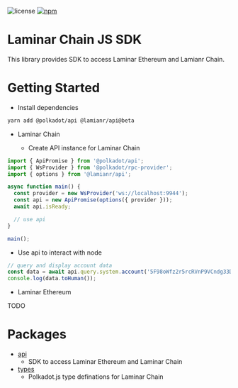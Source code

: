 ![license](https://img.shields.io/badge/License-Apache%202.0-blue?logo=apache&style=flat-square)
[![npm](https://img.shields.io/npm/v/@laminar/api?logo=npm&style=flat-square)](https://www.npmjs.com/package/@laminar/api)

# Laminar Chain JS SDK

This library provides SDK to access Laminar Ethereum and Lamianr Chain.

# Getting Started

- Install dependencies

```bash
yarn add @polkadot/api @lamianr/api@beta
```

- Laminar Chain

  - Create API instance for Laminar Chain

```ts
import { ApiPromise } from '@polkadot/api';
import { WsProvider } from '@polkadot/rpc-provider';
import { options } from '@lamianr/api';

async function main() {
  const provider = new WsProvider('ws://localhost:9944');
  const api = new ApiPromise(options({ provider }));
  await api.isReady;

  // use api
}

main();
```

- Use api to interact with node

```ts
// query and display account data
const data = await api.query.system.account('5F98oWfz2r5rcRVnP9VCndg33DAAsky3iuoBSpaPUbgN9AJn');
console.log(data.toHuman());
```

- Laminar Ethereum

TODO

# Packages

- [api](./packages/api)
  - SDK to access Laminar Ethereum and Laminar Chain
- [types](./packages/types)
  - Polkadot.js type definations for Laminar Chain
